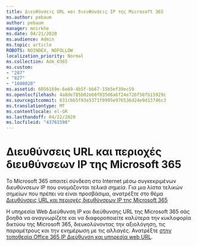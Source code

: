 ```yaml
---
title: Διευθύνσεις URL και διευθύνσεις IP της Microsoft 365
ms.author: pebaum
author: pebaum
manager: mnirkhe
ms.date: 04/21/2020
ms.audience: Admin
ms.topic: article
ROBOTS: NOINDEX, NOFOLLOW
localization_priority: Normal
ms.collection: Adm_O365
ms.custom:
- "287"
- "827"
- "1600028"
ms.assetid: 6056169e-6e69-4b5f-bb67-15b5ef39ec59
ms.openlocfilehash: 4a8de785b02e60f035d6a6f24e726f58fb15929c
ms.sourcegitcommit: 631cbb5f03e5371f0995e976536d24e9d13746c3
ms.translationtype: MT
ms.contentlocale: el-GR
ms.lasthandoff: 04/22/2020
ms.locfileid: "43761598"
---
```

# <a name="microsoft-365-urls-and-ip-address-ranges"></a>Διευθύνσεις URL και περιοχές διευθύνσεων IP της Microsoft 365

Το Microsoft 365 απαιτεί σύνδεση στο Internet μέσω συγκεκριμένων διευθύνσεων IP που ονομάζονται *τελικά σημεία*.
Για μια λίστα τελικών σημείων που πρέπει να είναι προσβάσιμα, ανατρέξτε στο θέμα [Διευθύνσεις URL και περιοχές διευθύνσεων IP της Microsoft 365](https://docs.microsoft.com/office365/enterprise/urls-and-ip-address-ranges) 

Η υπηρεσία Web Διεύθυνση IP και διεύθυνσης URL της Microsoft 365 σάς βοηθά να αναγνωρίζετε και να διαφοροποιείτε καλύτερα την κυκλοφορία δικτύου της Microsoft 365, διευκολύνοντας την αξιολόγηση, τις παραμέτρους και την ενημέρωση με τις αλλαγές. Ανατρέξτε [στην τοποθεσία Office 365 IP Διεύθυνση και υπηρεσία web URL](https://docs.microsoft.com/office365/enterprise/office-365-ip-web-service).